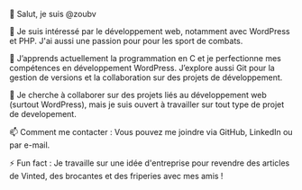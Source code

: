 👋 Salut, je suis @zoubv

👀 Je suis intéressé par le développement web, notamment avec WordPress et PHP. J'ai aussi une passion pour pour les sport de combats.

🌱 J’apprends actuellement la programmation en C et je perfectionne mes compétences en développement WordPress. J’explore aussi Git pour la gestion de versions et la collaboration sur des projets de développement.

💞️ Je cherche à collaborer sur des projets liés au développement web (surtout WordPress), mais je suis ouvert à travailler sur tout type de projet de developement.

📫 Comment me contacter : Vous pouvez me joindre via GitHub, LinkedIn ou par e-mail.

⚡ Fun fact : Je travaille sur une idée d'entreprise pour revendre des articles de Vinted, des brocantes et des friperies avec mes amis !

<!---
zoubv/zoubv is a ✨ special ✨ repository because its `README.md` (this file) appears on your GitHub profile.
You can click the Preview link to take a look at your changes.
--->
